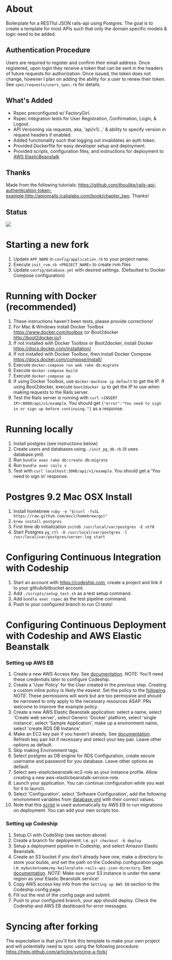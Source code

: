 # About
Boilerplate for a RESTful JSON rails-api using Postgres.  The goal is to create a template for most APIs such that only the domain specific models & logic need to be added.

## Authentication Procedure
Users are required to register and confirm their email address.  Once registered, upon login they receive a token that can be sent in the headers of future requests for authorization.  Once issued, the token does not change, however I plan on adding the ability for a user to renew their token.  See `spec/requests/users_spec.rb` for details.

## What's Added
* Rspec preconfigured w/ FactoryGirl.
* Rspec integration tests for User Registration, Confirmation, Login, & Logout.
* API Versioning via requests, aka, 'api/v1/...' & ability to specify version in request headers if enabled.
* Added functionality such that logging out invalidates an auth token.
* Provided Dockerfile for easy developer setup and deployment.
* Provided scripts, configuration files, and instructions for deployment to [AWS ElasticBeanstalk](https://aws.amazon.com/elasticbeanstalk/)

## Thanks
Made from the following tutorials: <https://github.com/thoulike/rails-api-authentication-token-example>,<http://apionrails.icalialabs.com/book/chapter_two>. Thanks!

## Status
![](https://codeship.com/projects/af873400-1b80-0133-1262-5e80c3fb6dd5/status?branch=master)

# Starting a new fork
1. Update `APP_NAME` in `config/application.rb` to your project name.
1. Execute `init_rvm.rb <PROJECT_NAME>` to create rvm files
1. Update `config/database.yml` with desired settings. (Defaulted to Docker Compose configuration)

# Running with Docker (recommended)
1. These instructions haven't been tests, please provide corrections!
1. For Mac & Windows install Docker Toolbox <https://www.docker.com/toolbox>  (or Boot2docker <http://boot2docker.io/>)
1. If not installed with Docker Toolbox or Boot2docker, install Docker <https://docs.docker.com/installation/>
1. If not installed with Docker Toolbox, then install Docker Compose <https://docs.docker.com/compose/install/>
1. Execute `docker-compose run web rake db:migrate`
1. Execute `docker-compose build`
1. Execute `docker-compose up`
1. If using Docker Toolbox, use `docker-machine ip default` to get the IP.  If using Boot2docker, execute `boot2docker ip` to get the IP to use when making requests to the Rails server.
1. Test the Rails server is running with `curl <INSERT IP>:8080/api/v1/example`.  You should get `{"error":"You need to sign in or sign up before continuing."}` as a response.

# Running locally
1. Install postgres (see instructions below)
1. Create users and databases using `./init_pg_db.rb` (it uses database.yml)
1. Run `bundle exec rake db:create db:migrate`
1. Run `bundle exec rails s`
1. Test with `curl localhost:3000/api/v1/example`. You should get a 'You need to sign in' response.

# Postgres 9.2 Mac OSX Install
1. Install homebrew `ruby -e "$(curl -fsSL https://raw.github.com/mxcl/homebrew/go)"`
1. `brew install postgres`
1. First time db initialization `initdb /usr/local/var/postgres -E utf8`
1. Start Postgres `pg_ctl -D /usr/local/var/postgres -l /usr/local/var/postgres/server.log start`

# Configuring Continuous Integration with Codeship
1. Start an account with <https://codeship.com>, create a project and link it to your github/bitbucket account.
1. Add `./scripts/setup_test.sh` as a test setup command.
1. Add `bundle exec rspec` as the test pipeline command.
1. Push to your configured branch to run CI tests!

# Configuring Continuous Deployment with Codeship and AWS Elastic Beanstalk

### Setting up AWS EB
1. Create a new AWS Access Key. See [documentation](http://docs.aws.amazon.com/AWSSimpleQueueService/latest/SQSGettingStartedGuide/AWSCredentials.html). *NOTE:* You'll need these credentials later to configure Codeship.
1. Create a 'User Policy' for the User created in the previous step.  Creating a custom inline policy is likely the easiest.  Set the policy to the [following](.aws/codeship_permissions.json). *NOTE:* These permissions will work but are too permissive and should be narrowed to only apply to the necessary resources ASAP.  PRs welcome to improve the example policy.
1. Create a new AWS Elastic Beanstalk application: select a name, select 'Create web server', select Generic 'Docker' platform, select 'single instance', select 'Sample Application', make up a environment name, select 'create RDS DB Instance'.
1. Make an EC2 key pair if you haven't already. See [documentation](http://docs.aws.amazon.com/AWSEC2/latest/UserGuide/ec2-key-pairs.html#having-ec2-create-your-key-pair).  Refresh key pair list if necessary and select your key pair. Leave other options as default.
1. Skip making Environment tags.
1. Select postgres as DB engine for RDS Configuration, create secure username and password for you database. Leave other options as default.
1. Select aws-elasticbeanstalk-ec2-role as your instance profile.  Allow creating a new aws-elasticbeanstalk-service-role.
1. Launch your application.  You can continue configuration while you wait for it to launch.
1. Select 'Configuration', select 'Software Configuration', add the following environment variables from [database.yml](config/database.yml) with their correct values.
1. Note that this [script](.ebextensions/02.migrations.config) is used automatically by AWS EB to run migrations on deployment.  You can add your own scripts too.

### Setting up Codeship
1. Setup CI with CodeShip (see section above)
1. Create a branch for deployment. i.e. `git checkout -b deploy`
1. Setup a deployment pipeline in Codeship, and select Amazon Elastic Beanstalk.
1. Create an S3 bucket if you don't already have one, make a directory to store your builds, and set the path on the Codeship configuration page.  i.e. `mybucketname/my-boilerplate-rails-api-json-directory`. See [documentation](http://docs.aws.amazon.com/AmazonS3/latest/gsg/CreatingABucket.html). *NOTE:* Make sure your S3 instance is under the same region as your Elastic Beanstalk service!
1. Copy AWS access key info from the `Setting up AWS EB` section to the Codeship config page.
1. Fill out the rest of the config page and submit.
1. Push to your configured branch, your app should deploy.  Check the Codeship and AWS EB dashboard for error messages.

# Syncing after forking
The expectation is that you'll fork this template to make your own project and will potentially need to sync using the following procedure: <https://help.github.com/articles/syncing-a-fork/>
